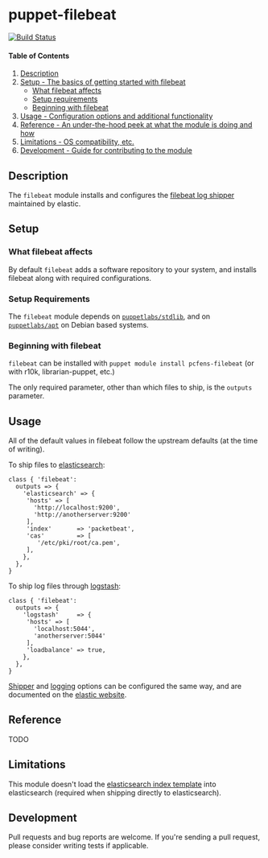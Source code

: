 # puppet-filebeat

[![Build Status](https://travis-ci.org/pcfens/puppet-filebeat.svg?branch=master)](https://travis-ci.org/pcfens/puppet-filebeat)

#### Table of Contents

1. [Description](#description)
2. [Setup - The basics of getting started with filebeat](#setup)
    * [What filebeat affects](#what-filebeat-affects)
    * [Setup requirements](#setup-requirements)
    * [Beginning with filebeat](#beginning-with-filebeat)
3. [Usage - Configuration options and additional functionality](#usage)
4. [Reference - An under-the-hood peek at what the module is doing and how](#reference)
5. [Limitations - OS compatibility, etc.](#limitations)
6. [Development - Guide for contributing to the module](#development)

## Description

The `filebeat` module installs and configures the [filebeat log shipper](https://www.elastic.co/products/beats/filebeat) maintained by elastic.

## Setup

### What filebeat affects

By default `filebeat` adds a software repository to your system, and installs filebeat along
with required configurations.

### Setup Requirements

The `filebeat` module depends on [`puppetlabs/stdlib`](https://forge.puppetlabs.com/puppetlabs/stdlib), and on
[`puppetlabs/apt`](https://forge.puppetlabs.com/puppetlabs/apt) on Debian based systems.

### Beginning with filebeat

`filebeat` can be installed with `puppet module install pcfens-filebeat` (or with r10k, librarian-puppet, etc.)

The only required parameter, other than which files to ship, is the `outputs` parameter.

## Usage

All of the default values in filebeat follow the upstream defaults (at the time of writing).

To ship files to [elasticsearch](https://www.elastic.co/guide/en/beats/libbeat/1.0.0/configuration.html#_elasticsearch_output):
```puppet
class { 'filebeat':
  outputs => {
    'elasticsearch' => {
     'hosts' => [
       'http://localhost:9200',
       'http://anotherserver:9200'
     ],
     'index'       => 'packetbeat',
     'cas'         => [
        '/etc/pki/root/ca.pem',
     ],
    },
  },
}

```

To ship log files through [logstash](https://www.elastic.co/guide/en/beats/libbeat/1.0.0/configuration.html#logstash-output):
```puppet
class { 'filebeat':
  outputs => {
    'logstash'     => {
     'hosts' => [
       'localhost:5044',
       'anotherserver:5044'
     ],
     'loadbalance' => true,
    },
  },
}

```

[Shipper](https://www.elastic.co/guide/en/beats/libbeat/1.0.0/configuration.html#configuration-shipper) and [logging](https://www.elastic.co/guide/en/beats/libbeat/1.0.0/configuration.html#configuration-logging) options can be configured the same way, and are documented on the [elastic website](https://www.elastic.co/guide/en/beats/libbeat/1.0.0/configuration.html).

## Reference

TODO

## Limitations

This module doesn't load the [elasticsearch index template](https://www.elastic.co/guide/en/beats/filebeat/current/filebeat-getting-started.html#filebeat-template) into elasticsearch (required when shipping
directly to elasticsearch).

## Development

Pull requests and bug reports are welcome. If you're sending a pull request, please consider
writing tests if applicable.
